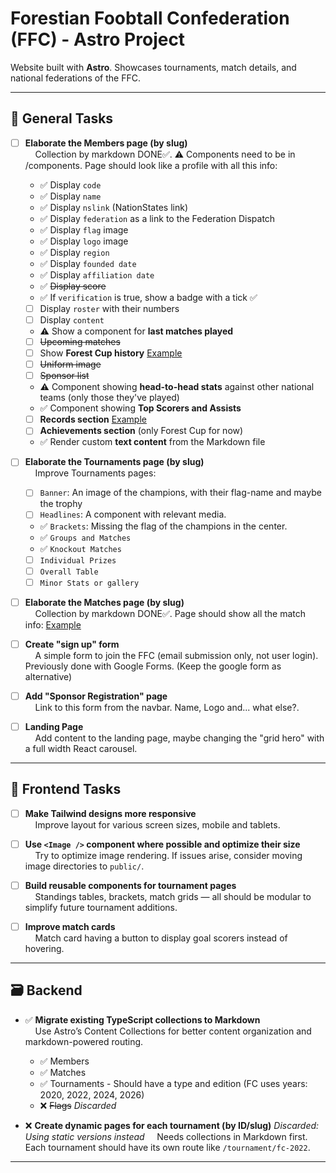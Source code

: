# Forestian Foobtall Confederation (FFC) - Astro Project

Website built with **Astro**. Showcases tournaments, match details, and national federations of the FFC.

---

## 🧠 General Tasks

- [ ] **Elaborate the Members page (by slug)**  
&nbsp;&nbsp;&nbsp;&nbsp;Collection by markdown DONE✅. ⚠ Components need to be in /components. Page should look like a profile with all this info:
  - ✅ Display `code`
  - ✅ Display `name`
  - ✅ Display `nslink` (NationStates link)
  - ✅ Display `federation` as a link to the Federation Dispatch
  - ✅ Display `flag` image
  - ✅ Display `logo` image
  - ✅ Display `region`
  - ✅ Display `founded date`
  - ✅ Display `affiliation date`
  - ✅ ~~Display score~~
  - ✅ If `verification` is true, show a badge with a tick ✅
  - [ ] Display `roster` with their numbers
  - [ ] Display `content`
  - ⚠ Show a component for **last matches played**
  - [ ] ~~Upcoming matches~~
  - [ ] Show **Forest Cup history** [Example](https://es.wikipedia.org/wiki/Selección_de_fútbol_de_Argentina#Estadísticas)
  - [ ] ~~Uniform image~~
  - [ ] ~~Sponsor list~~
  - ⚠ Component showing **head-to-head stats** against other national teams (only those they've played)
  - ✅ Component showing **Top Scorers and Assists**
  - [ ] **Records section** [Example](https://es.wikipedia.org/wiki/Selección_de_fútbol_de_Argentina#Récords_y_notas)
  - [ ] **Achievements section** (only Forest Cup for now)
  - ✅ Render custom **text content** from the Markdown file

- [ ] **Elaborate the Tournaments page (by slug)**  
&nbsp;&nbsp;&nbsp;&nbsp;Improve Tournaments pages:
  - [ ] `Banner`: An image of the champions, with their flag-name and maybe the trophy
  - [ ] `Headlines`: A component with relevant media.
  - ✅ `Brackets`: Missing the flag of the champions in the center.
  - ✅ `Groups and Matches`
  - ✅ `Knockout Matches`
  - [ ] `Individual Prizes`
  - [ ] `Overall Table`
  - [ ] `Minor Stats or gallery`

- [ ] **Elaborate the Matches page (by slug)**  
&nbsp;&nbsp;&nbsp;&nbsp;Collection by markdown DONE✅. Page should show all the match info: [Example](https://www.promiedos.com.ar/game/borussia-dortmund-vs-real-madrid/ebcejgh)

- [ ] **Create "sign up" form**  
&nbsp;&nbsp;&nbsp;&nbsp;A simple form to join the FFC (email submission only, not user login). Previously done with Google Forms. (Keep the google form as alternative)  

- [ ] **Add "Sponsor Registration" page**  
&nbsp;&nbsp;&nbsp;&nbsp;Link to this form from the navbar. Name, Logo and... what else?.

- [ ] **Landing Page**  
&nbsp;&nbsp;&nbsp;&nbsp;Add content to the landing page, maybe changing the "grid hero" with a full width React carousel.

---


## 🎨 Frontend Tasks

- [ ] **Make Tailwind designs more responsive**  
&nbsp;&nbsp;&nbsp;&nbsp;Improve layout for various screen sizes, mobile and tablets.

- [ ] **Use `<Image />` component where possible and optimize their size**  
&nbsp;&nbsp;&nbsp;&nbsp;Try to optimize image rendering. If issues arise, consider moving image directories to `public/`.

- [ ] **Build reusable components for tournament pages**  
&nbsp;&nbsp;&nbsp;&nbsp;Standings tables, brackets, match grids — all should be modular to simplify future tournament additions.

- [ ] **Improve match cards**  
&nbsp;&nbsp;&nbsp;&nbsp;Match card having a button to display goal scorers instead of hovering.

---

## 🗃️ Backend

- ✅ **Migrate existing TypeScript collections to Markdown**  
&nbsp;&nbsp;&nbsp;&nbsp;Use Astro’s Content Collections for better content organization and markdown-powered routing.
  - ✅ Members
  - ✅ Matches
  - ✅ Tournaments - Should have a type and edition (FC uses years: 2020, 2022, 2024, 2026)
  - ❌ ~~Flags~~ _Discarded_
  
- ❌ **Create dynamic pages for each tournament (by ID/slug)** _Discarded: Using static versions instead_ 
&nbsp;&nbsp;&nbsp;&nbsp;Needs collections in Markdown first. Each tournament should have its own route like `/tournament/fc-2022`.

---